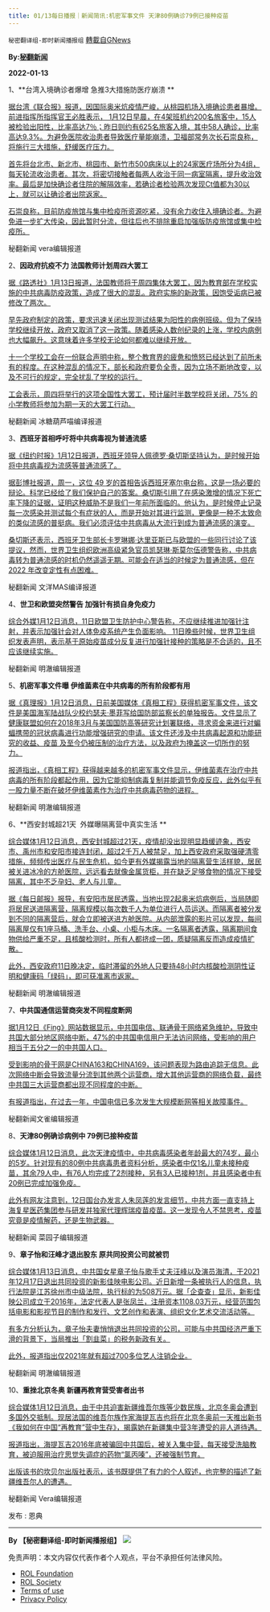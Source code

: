 ```yaml
---
title: 01/13每日播报｜新闻简讯:机密军事文件 天津80例确诊79例已接种疫苗
---
```

`秘密翻译组-即时新闻播报组` [轉載自GNews](https://gnews.org/zh-hans/1854405/)

**By:[秘翻新闻](https://gtv.org/video/id=61dfe951a6dfdd603153a8ae)**

**2022-01-13**

1、**台湾入境确诊者爆增 急推3大措施防医疗崩溃 **

[据台湾《联合报》报道，因国际奥米炕疫情严峻，从桃园机场入境确诊患者暴增。前进指挥所指挥官王必胜表示， 1月12日早晨，在4架班机约200名旅客中，15人被检验出阳性，比率高达7％；昨日则约有625名旅客入境，其中58人确诊，比率高达9.3%。为避免医院收治患者导致医疗量能崩溃，卫福部常务次长石崇良称，将施行三大措施，舒缓医疗压力。](https://udn.com/news/story/120940/6027234)

[首先将台北市、新北市、桃园市、新竹市500病床以上的24家医疗场所分为4组，每天轮流收治患者。其次，将密切接触者每两人收治于同一病室隔离，提升收治效率。最后是加快确诊者住院的解隔效率，若确诊者检验两次发现Ct值都为30以上，就可以让确诊者出院返家。](https://udn.com/news/story/120940/6027234)

[石崇良称，目前防疫旅馆与集中检疫所资源吃紧，没有余力收住入境确诊者。为避免进一步扩大传染，因此暂时分流，但往后也不排除重启加强版防疫旅馆或集中检疫所。](https://udn.com/news/story/120940/6027234)

秘翻新闻 vera编辑报道

2、**因政府抗疫不力 法国教师计划周四大罢工**

[据《路透社》1月13日报道，法国教师将于周四集体大罢工，因为教育部在学校实施的中共病毒防疫政策，造成了很大的混乱。政府实施的新政策，因饱受诟病已被修改了两次。](https://www.reuters.com/world/europe/french-teachers-strike-over-chaotic-covid-19-strategy-schools-2022-01-13/)

[早先政府制定的政策，要求迅速关闭出现测试结果为阳性的病例班级。但为了保持学校继续开放，政府又取消了这一政策。随着感染人数创纪录的上涨，学校内病例也大幅飙升。这意味着许多学校无论如何都难以继续开放。](https://www.reuters.com/world/europe/french-teachers-strike-over-chaotic-covid-19-strategy-schools-2022-01-13/)

[十一个学校工会在一份联合声明中称，整个教育界的疲惫和愤怒已经达到了前所未有的程度。在这种混乱的情况下，部长和政府要负全责，因为立场不断地改变，以及不可行的规定，完全扰乱了学校的运行。](https://www.reuters.com/world/europe/french-teachers-strike-over-chaotic-covid-19-strategy-schools-2022-01-13/)

[工会表示，周四将举行的这项全国性大罢工，预计届时半数学校将关闭，75% 的小学教师将参加为期一天的大罢工行动。](https://www.reuters.com/world/europe/french-teachers-strike-over-chaotic-covid-19-strategy-schools-2022-01-13/)

秘翻新闻 冰糖葫芦喵编译报道

3、**西班牙首相呼吁将中共病毒视为普通流感**

[据《纽约时报》1月12日报道，西班牙领导人佩德罗·桑切斯坚持认为，是时候开始将中共病毒视为流感等普通流感了。](https://nypost.com/2022/01/12/pedro-sanchez-calls-for-treating-covid-as-an-endemic-illness/)

[据彭博社报道，周一，这位 49 岁的首相告诉西班牙塞尔电台称，这是一场必要的辩论。科学已经给了我们保护自己的答案。桑切斯引用了在感染激增的情况下死亡率下降的证据，证明这种威胁不是我们一年前所面临的。他认为，是时候停止记录每一次感染并测试每个有症状的人，而是开始对其进行监测，更像是一种不太致命的类似流感的普挺病。我们必须评估中共病毒从大流行到成为普通流感的演变。](https://nypost.com/2022/01/12/pedro-sanchez-calls-for-treating-covid-as-an-endemic-illness/)

[桑切斯还表示，西班牙卫生部长卡罗琳娜·达里亚斯已与欧盟的一些同行讨论了该提议，然而，世界卫生组织欧洲高级紧急官员凯瑟琳·斯莫尔伍德警告称，中共病毒转为普通流感的时机仍然遥遥无期。可能会在适当的时候定为普通流感，但在2022 年改变定性有点困难。](https://nypost.com/2022/01/12/pedro-sanchez-calls-for-treating-covid-as-an-endemic-illness/)

秘翻新闻 文洋MAS编译报道

4、**世卫和欧盟突然警告 加强针有损自身免疫力**

[综合外媒1月12日消息，11日欧盟卫生防护中心警告称，不应继续推进加强针注射，并表示加强针会对人体免疫系统产生负面影响。 11日晚些时候，世界卫生组织发表声明，表示基于原始疫苗成分反复进行加强针接种的策略是不合适的，且不应该继续实施。](https://www.aljazeera.com/news/2022/1/11/new-email-piles-more-pressure-on-uk-pm-johnson-over-lockdown-parties%20https://charlestonscairport.com/who-joins-eu-and-changes-direction-suddenly-warns-against-taking-continued-covid-booster-shots/)

秘翻新闻 明澈编辑报道

5、**机密军事文件曝 伊维菌素在中共病毒的所有阶段都有用**

[据《真理报》1月12日消息，日前美国媒体《真相工程》获得机密军事文件，该文件是美国海军陆战队少校约瑟夫·墨菲写给国防部监察长的单独报告。文件显示了健康联盟如何在2018年3月与美国国防高等研究计划署联络，寻求资金来进行对蝙蝠携带的冠状病毒进行功能增强研究的申请。该文件还涉及中共病毒起源和功能研究的收益、疫苗 及至今仍被压制的治疗方法，以及政府为掩盖这一切所作的努力。](https://truthpress.news/news/ivermectin-works-throughout-all-phases-of-covid-according-to-leaked-military-documents/)

[报道指出，《真相工程》获得越来越多的机密军事文件显示，伊维菌素在治疗中共病毒的所有阶段都起作用，因为它能抑制病毒复制并能调节免疫反应，此外似乎有一股力量不断在破坏伊维菌素作为治疗中共病毒药物的进程。](https://truthpress.news/news/ivermectin-works-throughout-all-phases-of-covid-according-to-leaked-military-documents/)

秘翻新闻 明澈编辑报道

6、**西安封城超21天  外媒曝隔离营中真实生活 **

[综合媒体1月12日消息，西安封城超过21天，疫情却没出现明显趋缓迹象，西安市、禹州市和安阳市接连封闭，超过2千万人被禁足，加上西安政府采取强硬清零措施，频频传出医疗与民生危机，如今更有外媒揭露当地的隔离营生活样貌，居民被关进冰冷的方舱医院，远远看去就像金属货柜，并在缺乏足够食物的情况下接受隔离，其中不乏孕妇、老人与儿童。](https://www.ctwant.com/article/162243%20https://news.ltn.com.tw/news/world/breakingnews/3798127)

[据《每日邮报》报导，有安阳市居民透露，当地出现2起奥米炕病例后，当局随即将居民送进隔离营，隔离规模以每次数千人为单位进行人员运送。而隔离者被分发到不同的隔离营后，就会立即被送进方舱医院。从内部泄露的影片可以发现，每间隔离屋仅有1座马桶、洗手台、小桌、小柜与木床。一名隔离者透露，隔离期间食物供给严重不足，且核酸检测时，所有人都挤成一团，质疑隔离反而造成疫情扩散。](https://www.ctwant.com/article/162243%20https://news.ltn.com.tw/news/world/breakingnews/3798127)

[此外，西安政府11日晚决定，临时滞留的外地人只要持48小时内核酸检测阴性证明和健康码「绿码」，即可获准离市返家。](https://www.ctwant.com/article/162243%20https://news.ltn.com.tw/news/world/breakingnews/3798127)

秘翻新闻 明澈编辑报道

7、**中共国通信运营商突发不同程度断网**

[据1月12日《Fing》网站数据显示，中共国电信、联通骨干网络紧急维护，导致中共国大部分地区网络中断，47%的中共国电信用户无法访问网络，受影响的用户相当于五分之一的中共国人口。](https://app.fing.com/internet/outage/DROP:CN---China%20Telecom@2022-01-11-1630-00000%20https://news.mydrivers.com/1/808/808837.htm%20https://www.secrss.com/articles/38235)

[受到影响的骨干网是CHINA163和CHINA169，该问题表现为路由追踪无信息。此次网络中断会导致流量分流到其他两个运营商，增大其他运营商的网络负载，最终中共国三大运营商都出现不同程度的中断。](https://app.fing.com/internet/outage/DROP:CN---China%20Telecom@2022-01-11-1630-00000%20https://news.mydrivers.com/1/808/808837.htm%20https://www.secrss.com/articles/38235)

[有报道指出，在过去一年，中国电信已多次发生大规模断网等相关故障事件。](https://app.fing.com/internet/outage/DROP:CN---China%20Telecom@2022-01-11-1630-00000%20https://news.mydrivers.com/1/808/808837.htm%20https://www.secrss.com/articles/38235)

秘翻新闻文雀编辑报道

8、**天津80例确诊病例中 79例已接种疫苗**

[综合媒体1月12日消息，此次天津疫情中，中共病毒感染者年龄最大的74岁，最小的5岁。针对现有的80例中共病毒患者资料分析，感染者中仅1名儿童未接种疫苗，其余79人中，有76人均完成了2剂接种，另有3人已接种1剂，并且感染者中有20例已完成加强免疫。](https://cdn.discordapp.com/attachments/895315867368312852/930784917657370624/20220112185839.jpg%20https://cdn.discordapp.com/attachments/895315867368312852/930784768537284628/20220112184347.jpg)

[此外有网友注意到，12日国台办发言人朱凤莲的发言细节，中共方面一直支持上海复星医药集团参与研发并独家代理辉瑞疫苗疫苗。这一发现令人不禁思考，疫苗究竟是疫情解药，还是生物武器。](https://cdn.discordapp.com/attachments/895315867368312852/930784917657370624/20220112185839.jpg%20https://cdn.discordapp.com/attachments/895315867368312852/930784768537284628/20220112184347.jpg)

秘翻新闻 菜园子编辑报道

9、**章子怡和汪峰才退出股东 原共同投资公司就被罚**

[综合媒体1月13日消息，中共国女星章子怡与歌手丈夫汪峰以及演员海清，于2021年12月17日退出共同投资的新影佳映电影公司。近日新增一条被执行人的信息，执行法院是江苏徐州市中级法院，执行标的为508万元。据「企查查」显示，新影佳映公司成立于2016年，法定代表人是张凤兰，注册资本1108.03万元，经营范围包括电影和影视节目的制作和发行、文艺创作和表演、组织文化艺术交流活动等。](https://www.epochtimes.com/b5/22/1/12/n13500396.htm%20https://xuan.com.my/entertainment/wang-feng-zhang-zi-yi-68058)

[有多方分析认为，章子怡夫妻悄悄退出共同投资的公司，可能与中共国经济严重下滑的背景下，当局推出「割韭菜」的税务新政有关。](https://www.epochtimes.com/b5/22/1/12/n13500396.htm%20https://xuan.com.my/entertainment/wang-feng-zhang-zi-yi-68058)

[此外，报道指出仅2021年就有超过700多位艺人注销企业。](https://www.epochtimes.com/b5/22/1/12/n13500396.htm%20https://xuan.com.my/entertainment/wang-feng-zhang-zi-yi-68058)

秘翻新闻 明澈编辑报道

10、**重挫北京冬奥 新疆再教育营受害者出书**

[综合媒体1月12日消息，由于中共迫害新疆维吾尔族等少数民族，北京冬奥会遭到多国外交抵制。现居法国的维吾尔族作家海提瓦吉也将在北京冬奥前一天推出新书《我如何在中国“再教育”营中生存》，揭露她在新疆集中营3年遭受的非人道待遇。](https://news.ltn.com.tw/news/world/paper/1495390%20https://www.msn.com/zh-tw/news/other/%E9%87%8D%E6%93%8A%E5%8C%97%E4%BA%AC%E5%86%AC%E5%A5%A7-%E6%96%B0%E7%96%86%E5%86%8D%E6%95%99%E8%82%B2%E7%87%9F%E5%8F%97%E5%AE%B3%E8%80%85-%E5%86%AC%E5%A5%A7%E5%89%8D%E5%A4%95%E5%B0%87%E5%87%BA%E6%9B%B8%E6%8F%AD%E4%B8%89%E5%B9%B4%E8%A1%80%E6%B7%9A/vi-AASG7dX)

[报道指出，海提瓦吉2016年底被骗回中共国后，被关入集中营，每天接受洗脑教育，被迫服用治疗思觉失调症的药物“氯丙嗪”，还被强制节育。](https://news.ltn.com.tw/news/world/paper/1495390%20https://www.msn.com/zh-tw/news/other/%E9%87%8D%E6%93%8A%E5%8C%97%E4%BA%AC%E5%86%AC%E5%A5%A7-%E6%96%B0%E7%96%86%E5%86%8D%E6%95%99%E8%82%B2%E7%87%9F%E5%8F%97%E5%AE%B3%E8%80%85-%E5%86%AC%E5%A5%A7%E5%89%8D%E5%A4%95%E5%B0%87%E5%87%BA%E6%9B%B8%E6%8F%AD%E4%B8%89%E5%B9%B4%E8%A1%80%E6%B7%9A/vi-AASG7dX)

[出版该书的坎贝尔出版社表示，该书既提供了有力的个人叙述，也完整的描述了新疆维吾尔人的遭遇。](https://news.ltn.com.tw/news/world/paper/1495390%20https://www.msn.com/zh-tw/news/other/%E9%87%8D%E6%93%8A%E5%8C%97%E4%BA%AC%E5%86%AC%E5%A5%A7-%E6%96%B0%E7%96%86%E5%86%8D%E6%95%99%E8%82%B2%E7%87%9F%E5%8F%97%E5%AE%B3%E8%80%85-%E5%86%AC%E5%A5%A7%E5%89%8D%E5%A4%95%E5%B0%87%E5%87%BA%E6%9B%B8%E6%8F%AD%E4%B8%89%E5%B9%B4%E8%A1%80%E6%B7%9A/vi-AASG7dX)

秘翻新闻 Vera编辑报道

发布 : 恩典

* * *

**By 【秘密翻译组-即时新闻播报组】**
![](https://assets.gnews.org/wp-content/uploads/2022/01/截圖-2021-12-28-00.48.35.png)


 

免责声明：本文内容仅代表作者个人观点，平台不承担任何法律风险。

- [ROL Foundation](https://rolfoundation.org/)
- [ROL Society](https://rolsociety.org/)
- [Terms of use](https://gnews.org/terms-of-use-3/)
- [Privacy Policy](https://gnews.org/privacy-policy/)
